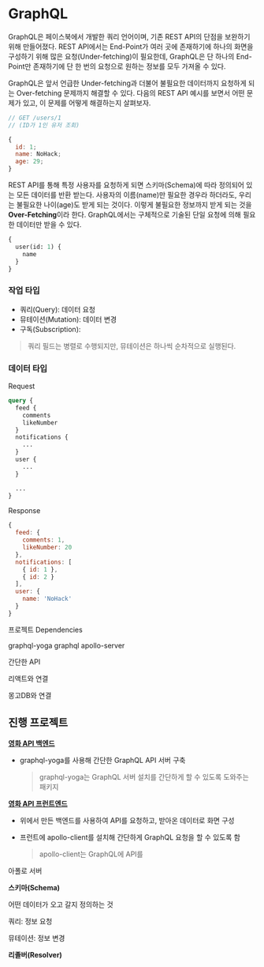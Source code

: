 # GraphQL

GraphQL은 페이스북에서 개발한 쿼리 언어이며, 기존 REST API의 단점을 보완하기 위해 만들어졌다. REST API에서는 End-Point가 여러 곳에 존재하기에 하나의 화면을 구성하기 위해 많은 요청(Under-fetching)이 필요한데, GraphQL은 단 하나의 End-Point만 존재하기에 단 한 번의 요청으로 원하는 정보를 모두 가져올 수 있다.

GraphQL은 앞서 언급한 Under-fetching과 더불어 불필요한 데이터까지 요청하게 되는 Over-fetching 문제까지 해결할 수 있다. 다음의 REST API 예시를 보면서 어떤 문제가 있고, 이 문제를 어떻게 해결하는지 살펴보자.

```javascript
// GET /users/1
// (ID가 1인 유저 조회)

{
  id: 1;
  name: NoHack;
  age: 29;
}
```

REST API를 통해 특정 사용자를 요청하게 되면 스키마(Schema)에 따라 정의되어 있는 모든 데이터를 반환 받는다. 사용자의 이름(name)만 필요한 경우라 하더라도, 우리는 불필요한 나이(age)도 받게 되는 것이다. 이렇게 불필요한 정보까지 받게 되는 것을 **Over-Fetching**이라 한다. GraphQL에서는 구체적으로 기술된 단일 요청에 의해 필요한 데이터만 받을 수 있다.

```graphql
{
  user(id: 1) {
    name
  }
}
```

### 작업 타입

- 쿼리(Query): 데이터 요청
- 뮤테이션(Mutation): 데이터 변경
- 구독(Subscription):

> 쿼리 필드는 병렬로 수행되지만, 뮤테이션은 하나씩 순차적으로 실행된다.

### 데이터 타입

Request

```graphql
query {
  feed {
    comments
    likeNumber
  }
  notifications {
    ...
  }
  user {
    ...
  }

  ...
}
```

Response

```javascript
{
  feed: {
    comments: 1,
    likeNumber: 20
  },
  notifications: [
    { id: 1 },
    { id: 2 }
  ],
  user: {
    name: 'NoHack'
  }
}
```

프로젝트 Dependencies

graphql-yoga
graphql
apollo-server

간단한 API

리액트와 연결

몽고DB와 연결

## 진행 프로젝트

**[영화 API 백엔드](./project/movie-api-node/)**

- graphql-yoga를 사용해 간단한 GraphQL API 서버 구축

  > graphql-yoga는 GraphQL 서버 설치를 간단하게 할 수 있도록 도와주는 패키지

**[영화 API 프런트엔드](./project/movie-api-react/)**

- 위에서 만든 백엔드를 사용하여 API를 요청하고, 받아온 데이터로 화면 구성
- 프런트에 apollo-client를 설치해 간단하게 GraphQL 요청을 할 수 있도록 함

  > apollo-client는 GraphQL에 API를

아폴로 서버

**스키마(Schema)**

어떤 데이터가 오고 갈지 정의하는 것

쿼리: 정보 요청

뮤테이션: 정보 변경

**리졸버(Resolver)**
